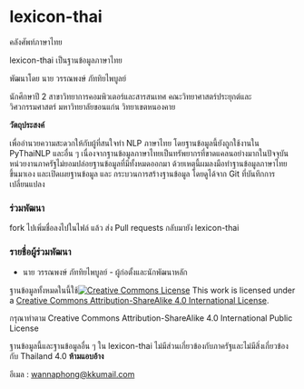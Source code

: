 # lexicon-thai
คลังศัพท์ภาษาไทย

lexicon-thai เป็นฐานข้อมูลภาษาไทย

พัฒนาโดย นาย วรรณพงษ์ ภัททิยไพบูลย์

นักศึกษาปี 2 สาขาวิทยาการคอมพิวเตอร์และสารสนเทศ คณะวิทยาศาสตร์ประยุกต์และวิศวกรรมศาสตร์ มหาวิทยาลัยขอนแก่น วิทยาเขตหนองคาย

**วัตถุประสงค์**

เพื่ออำนวยความสะดวกให้กับผู้ที่สนใจทำ NLP ภาษาไทย โดยฐานข้อมูลนี้ยังถูกใช้งานใน PyThaiNLP และอื่น ๆ เนื่องจากฐานข้อมูลภาษาไทยเป็นทรัพยากรที่ขาดแคลนอย่างมากในปัจจุบัน หน่วยงานภาครัฐไม่ยอมปล่อยฐานข้อมูลที่มีทั้งหมดออกมา ด้วยเหตุนี้ผมลงมือทำฐานข้อมูลภาษาไทยขึ้นมาเอง และเปิดเผยฐานข้อมูล และ กระบวนการสร้างฐานข้อมูล โดยดูได้จาก Git ที่บันทึกการเปลี่ยนแปลง

### ร่วมพัฒนา

fork ไปเพิ่มชื่อลงไปในไฟล์ แล้ว ส่ง Pull requests กลับมายัง lexicon-thai

### รายชื่อผู้ร่วมพัฒนา

- นาย วรรณพงษ์  ภัททิยไพบูลย์ - ผู้ก่อตั้งและนักพัฒนาหลัก



ฐานข้อมูลทั้งหมดในนี้ใช้[![Creative Commons License](https://i.creativecommons.org/l/by-sa/4.0/88x31.png)](https://creativecommons.org/licenses/by-sa/4.0/)
This work is licensed under a [Creative Commons Attribution-ShareAlike 4.0 International License](https://creativecommons.org/licenses/by-sa/4.0/).

กรุณาทำตาม Creative Commons Attribution-ShareAlike 4.0 International Public License



ฐานข้อมูลนี้และฐานข้อมูลอื่น ๆ ใน lexicon-thai ไม่มีส่วนเกี่ยวข้องกับภาครัฐและไม่มีสิ่งเกี่ยวข้องกับ Thailand 4.0 **ห้ามแอบอ้าง**

อีเมล : wannaphong@kkumail.com
